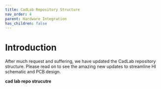```yaml
---
title: CadLab Repository Structure
nav_order: 4
parent: Hardware Integration
has_children: false
---
```

# Introduction
After much request and suffering, we have updated the CadLab repository structure. Please read on to see the amazing new updates to streamline HI schematic and PCB design.

**cad lab repo strucutre**